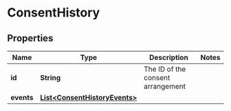 # ConsentHistory

## Properties
Name | Type | Description | Notes
------------ | ------------- | ------------- | -------------
**id** | **String** | The ID of the consent arrangement | 
**events** | [**List&lt;ConsentHistoryEvents&gt;**](ConsentHistoryEvents.md) |  | 
